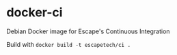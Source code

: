 # docker-ci
Debian Docker image for Escape's Continuous Integration

Build with `docker build -t escapetech/ci .`
